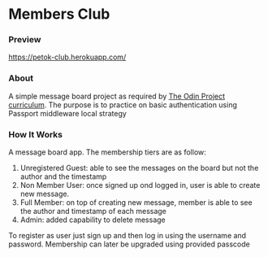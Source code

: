 # Members Club

### Preview

https://petok-club.herokuapp.com/

### About

A simple message board project as required by [The Odin Project curriculum](https://www.theodinproject.com/paths/full-stack-javascript/courses/nodejs/lessons/members-only). The purpose is to practice on basic authentication using Passport middleware local strategy

### How It Works

A message board app. The membership tiers are as follow:

1. Unregistered Guest: able to see the messages on the board but not the author and the timestamp
2. Non Member User: once signed up ond logged in, user is able to create new message.
3. Full Member: on top of creating new message, member is able to see the author and timestamp of each message
4. Admin: added capability to delete message

To register as user just sign up and then log in using the username and password. Membership can later be upgraded using provided passcode
